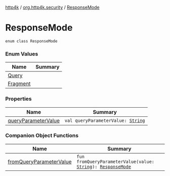 [http4k](../../index.md) / [org.http4k.security](../index.md) / [ResponseMode](./index.md)

# ResponseMode

`enum class ResponseMode`

### Enum Values

| Name | Summary |
|---|---|
| [Query](-query.md) |  |
| [Fragment](-fragment.md) |  |

### Properties

| Name | Summary |
|---|---|
| [queryParameterValue](query-parameter-value.md) | `val queryParameterValue: `[`String`](https://kotlinlang.org/api/latest/jvm/stdlib/kotlin/-string/index.html) |

### Companion Object Functions

| Name | Summary |
|---|---|
| [fromQueryParameterValue](from-query-parameter-value.md) | `fun fromQueryParameterValue(value: `[`String`](https://kotlinlang.org/api/latest/jvm/stdlib/kotlin/-string/index.html)`): `[`ResponseMode`](./index.md) |
